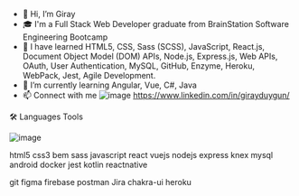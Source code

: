 - 👋 Hi, I’m Giray
- 🎓 I'm a Full Stack Web Developer graduate from BrainStation Software Engineering Bootcamp
- 👀 I have learned HTML5, CSS, Sass (SCSS), JavaScript, React.js, Document Object Model (DOM) APIs, Node.js, Express.js, Web APIs, OAuth, User Authentication, MySQL, GitHub, Enzyme, Heroku, WebPack, Jest, Agile Development.
- 🌱 I’m currently learning Angular, Vue, C#, Java
- 📫 Connect with me
  ![image](https://github.com/girayduygun/girayduygun/assets/145222042/ab18180d-3886-4524-9983-05cd80136770)
https://www.linkedin.com/in/girayduygun/

🛠️ Languages Tools

![image](https://github.com/girayduygun/girayduygun/assets/145222042/890d3e9b-3d84-460f-8b93-9edb467e80e6)

html5 css3 bem sass javascript react vuejs nodejs express knex mysql android docker jest kotlin reactnative

git figma firebase postman Jira chakra-ui heroku

<!---
girayduygun/girayduygun is a ✨ special ✨ repository because its `README.md` (this file) appears on your GitHub profile.
You can click the Preview link to take a look at your changes.
--->
